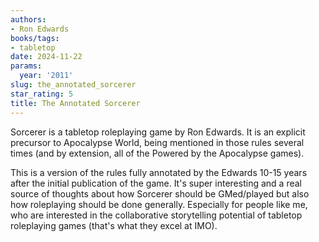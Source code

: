 ```yaml
---
authors:
- Ron Edwards
books/tags:
- tabletop
date: 2024-11-22
params:
  year: '2011'
slug: the_annotated_sorcerer
star_rating: 5
title: The Annotated Sorcerer
---
```


Sorcerer is a tabletop roleplaying game by Ron Edwards. It is an explicit precursor to Apocalypse World, being mentioned in those rules several times (and by extension, all of the Powered by the Apocalypse games).

<!--more-->

This is a version of the rules fully annotated by the Edwards 10-15 years after the initial publication of the game. It's super interesting and a real source of thoughts about how Sorcerer should be GMed/played but also how roleplaying should be done generally. Especially for people like me, who are interested in the collaborative storytelling potential of tabletop roleplaying games (that's what they excel at IMO).